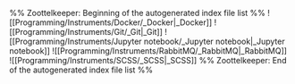 %% Zoottelkeeper: Beginning of the autogenerated index file list  %%
 ![[Programming/Instruments/Docker/_Docker|_Docker]]
 ![[Programming/Instruments/Git/_Git|_Git]]
 ![[Programming/Instruments/Jupyter notebook/_Jupyter notebook|_Jupyter notebook]]
 ![[Programming/Instruments/RabbitMQ/_RabbitMQ|_RabbitMQ]]
 ![[Programming/Instruments/SCSS/_SCSS|_SCSS]]
%% Zoottelkeeper: End of the autogenerated index file list  %%
